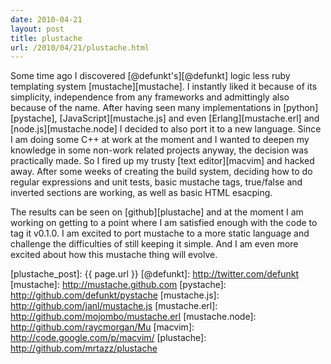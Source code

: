 ```yaml
---
date: 2010-04-21
layout: post
title: plustache
url: /2010/04/21/plustache.html
---
```


Some time ago I discovered [@defunkt's][@defunkt] logic less
ruby templating system [mustache][mustache]. I instantly
liked it because of its simplicity, independence from any frameworks
and admittingly also because of the name. After having seen many
implementations in [python][pystache],
[JavaScript][mustache.js] and even [Erlang][mustache.erl] and
[node.js][mustache.node] I decided to also port it to a new language.
Since I am doing some C++ at work at the moment and I wanted to deepen
my knowledge in some non-work related projects anyway, the decision was
practically made. So I fired up my trusty
[text editor][macvim] and hacked away.
After some weeks of creating the build system, deciding how to do regular
expressions and unit tests, basic mustache tags, true/false and inverted sections
are working, as well as basic HTML esacping.

The results can be seen on
[github][plustache] and at the moment I am working on
getting to a point where I am satisfied enough with the code to tag it v0.1.0.
I am excited to port mustache to a more static language and challenge the
difficulties of still keeping it simple. And I am even more excited about how this
mustache thing will evolve.

[plustache_post]: {{ page.url }}
[@defunkt]: http://twitter.com/defunkt
[mustache]: http://mustache.github.com
[pystache]: http://github.com/defunkt/pystache
[mustache.js]: http://github.com/janl/mustache.js
[mustache.erl]: http://github.com/mojombo/mustache.erl
[mustache.node]: http://github.com/raycmorgan/Mu
[macvim]: http://code.google.com/p/macvim/
[plustache]: http://github.com/mrtazz/plustache
